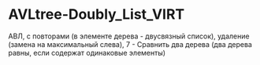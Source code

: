 # AVLtree-Doubly_List_VIRT
АВЛ, с повторами (в элементе дерева - двусвязный список), удаление (замена на максимальный слева), 7 - Сравнить два дерева (два дерева равны, если содержат одинаковые элементы)
